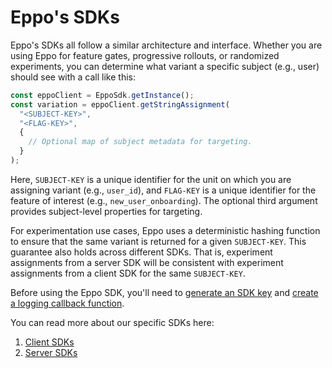 # Eppo's SDKs



Eppo's SDKs all follow a similar architecture and interface. Whether you are using Eppo for feature gates, progressive rollouts, or randomized experiments, you can determine what variant a specific subject (e.g., user) should see with a call like this:


```javascript
const eppoClient = EppoSdk.getInstance();
const variation = eppoClient.getStringAssignment(
  "<SUBJECT-KEY>",
  "<FLAG-KEY>",
  {
    // Optional map of subject metadata for targeting.
  }
);
```

Here, `SUBJECT-KEY` is a unique identifier for the unit on which you are assigning variant (e.g., `user_id`), and `FLAG-KEY` is a unique identifier for the feature of interest (e.g., `new_user_onboarding`). The optional third argument provides subject-level properties for targeting.

For experimentation use cases, Eppo uses a deterministic hashing function to ensure that the same variant is returned for a given `SUBJECT-KEY`. This guarantee also holds across different SDKs. That is, experiment assignments from a server SDK will be consistent with experiment assignments from a client SDK for the same `SUBJECT-KEY`.

Before using the Eppo SDK, you'll need to [generate an SDK key](/sdks/api-keys) and [create a logging callback function](/sdks/event-logging).

You can read more about our specific SDKs here:
1. [Client SDKs](/sdks/client-sdks)
2. [Server SDKs](/sdks/server-sdks)
